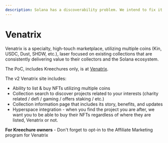 ```yaml
---
description: Solana has a discoverability problem. We intend to fix it.
---
```


# Venatrix

Venatrix is a specialty, high-touch marketplace, utilizing multiple coins (Kin, USDC, Dust, SHDW, etc.), laser focused on existing collections that are consistently delivering value to their collectors and the Solana ecosystem.

The PoC, includes Kreechures only, is at [Venatrix](https://www.venatrix.xyz/).

The v2 Venatrix site includes:

* Ability to list & buy NFTs utilizing multiple coins
* Collection search to discover projects related to your interests (charity related / defi / gaming / offers staking / etc.)
* Collection information page that includes its story, benefits, and updates
* Hyperspace integration - when you find the project you are after, we want you to be able to buy their NFTs regardless of where they are listed, Venatrix or not.

**For Kreechure owners** - Don't forget to opt-in to the Affiliate Marketing program for Venatrix
